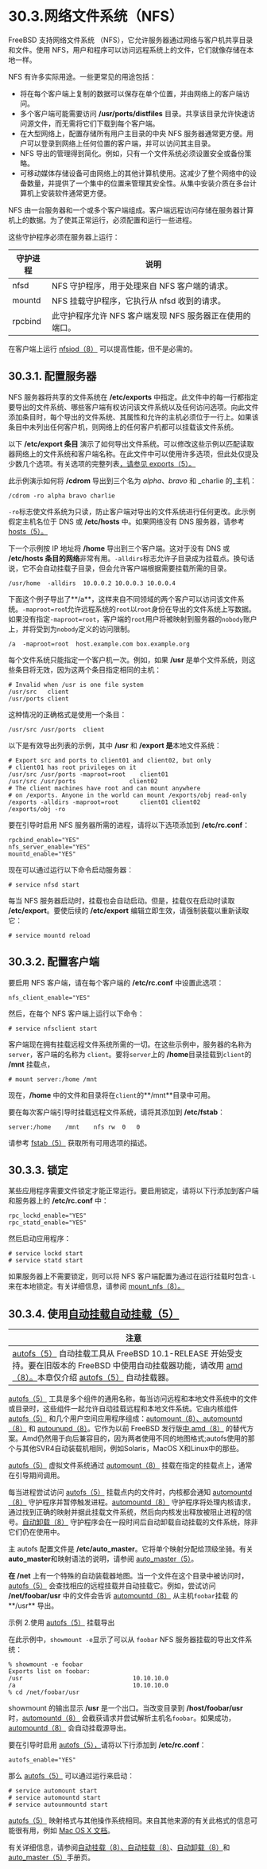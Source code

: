 # 30.3.网络文件系统（NFS）

FreeBSD 支持网络文件系统 （NFS），它允许服务器通过网络与客户机共享目录和文件。使用 NFS，用户和程序可以访问远程系统上的文件，它们就像存储在本地一样。

NFS 有许多实际用途。一些更常见的用途包括：

* 将在每个客户端上复制的数据可以保存在单个位置，并由网络上的客户端访问。
* 多个客户端可能需要访问 **/usr/ports/distfiles** 目录。共享该目录允许快速访问源文件，而无需将它们下载到每个客户端。
* 在大型网络上，配置存储所有用户主目录的中央 NFS 服务器通常更方便。用户可以登录到网络上任何位置的客户端，并可以访问其主目录。
* NFS 导出的管理得到简化。例如，只有一个文件系统必须设置安全或备份策略。
* 可移动媒体存储设备可由网络上的其他计算机使用。这减少了整个网络中的设备数量，并提供了一个集中的位置来管理其安全性。从集中安装介质在多台计算机上安装软件通常更方便。

NFS 由一台服务器和一个或多个客户端组成。客户端远程访问存储在服务器计算机上的数据。为了使其正常运行，必须配置和运行一些进程。

这些守护程序必须在服务器上运行：

| 守护进程   | 说明                                |
| ------- | --------------------------------- |
| nfsd    | NFS 守护程序，用于处理来自 NFS 客户端的请求。      |
| mountd  | NFS 挂载守护程序，它执行从 nfsd 收到的请求。      |
| rpcbind | 此守护程序允许 NFS 客户端发现 NFS 服务器正在使用的端口。|

在客户端上运行 [nfsiod（8）](https://www.freebsd.org/cgi/man.cgi?query=nfsiod\&sektion=8\&format=html) 可以提高性能，但不是必需的。

## 30.3.1. 配置服务器

NFS 服务器将共享的文件系统在 **/etc/exports** 中指定。此文件中的每一行都指定要导出的文件系统、哪些客户端有权访问该文件系统以及任何访问选项。向此文件添加条目时，每个导出的文件系统、其属性和允许的主机必须位于一行上。如果该条目中未列出任何客户机，则网络上的任何客户机都可以挂载该文件系统。

以下 **/etc/export 条目** 演示了如何导出文件系统。可以修改这些示例以匹配读取器网络上的文件系统和客户端名称。在此文件中可以使用许多选项，但此处仅提及少数几个选项。有关选项的完整列表[，请参见 exports（5）。](https://www.freebsd.org/cgi/man.cgi?query=exports\&sektion=5\&format=html)

此示例演示如何将 **/cdrom** 导出到三个名为 _alpha_、_bravo_ 和 _charlie 的_主机：

```
/cdrom -ro alpha bravo charlie
```

`-ro`标志使文件系统为只读，防止客户端对导出的文件系统进行任何更改。此示例假定主机名位于 DNS 或 **/etc/hosts** 中。如果网络没有 DNS 服务器，请参考 [hosts（5）。](https://www.freebsd.org/cgi/man.cgi?query=hosts\&sektion=5\&format=html)

下一个示例按 IP 地址将 **/home** 导出到三个客户端。这对于没有 DNS 或 **/etc/hosts 条目的网络**非常有用。`-alldirs`标志允许子目录成为挂载点。换句话说，它不会自动挂载子目录，但会允许客户端根据需要挂载所需的目录。

```
/usr/home  -alldirs  10.0.0.2 10.0.0.3 10.0.0.4
```

下面这个例子导出了\*\*/a\*\*，这样来自不同领域的两个客户可以访问该文件系统。`-maproot=roo`t允许远程系统的`root`以`root`身份在导出的文件系统上写数据。如果没有指定`-maproot=root`，客户端的`root`用户将被映射到服务器的`nobody`账户上，并将受到为`nobody`定义的访问限制。

```
/a  -maproot=root  host.example.com box.example.org
```

每个文件系统只能指定一个客户机一次。例如，如果 **/usr** 是单个文件系统，则这些条目将无效，因为这两个条目指定相同的主机：

```
# Invalid when /usr is one file system
/usr/src   client
/usr/ports client
```

这种情况的正确格式是使用一个条目：

```
/usr/src /usr/ports  client
```

以下是有效导出列表的示例，其中 **/usr** 和 **/export 是**本地文件系统：

```
# Export src and ports to client01 and client02, but only
# client01 has root privileges on it
/usr/src /usr/ports -maproot=root    client01
/usr/src /usr/ports               client02
# The client machines have root and can mount anywhere
# on /exports. Anyone in the world can mount /exports/obj read-only
/exports -alldirs -maproot=root      client01 client02
/exports/obj -ro
```

要在引导时启用 NFS 服务器所需的进程，请将以下选项添加到 **/etc/rc.conf**：

```
rpcbind_enable="YES"
nfs_server_enable="YES"
mountd_enable="YES"
```

现在可以通过运行以下命令启动服务器：

```
# service nfsd start
```

每当 NFS 服务器启动时，挂载也会自动启动。但是，挂载仅在启动时读取 **/etc/export**。要使后续的 **/etc/export** 编辑立即生效，请强制装载以重新读取它：

```
# service mountd reload
```

## 30.3.2. 配置客户端

要启用 NFS 客户端，请在每个客户端的 **/etc/rc.conf** 中设置此选项：

```
nfs_client_enable="YES"
```

然后，在每个 NFS 客户端上运行以下命令：

```
# service nfsclient start
```

客户端现在拥有挂载远程文件系统所需的一切。在这些示例中，服务器的名称为 `server`，客户端的名称为 `client`。要将`server`上的 **/home**目录挂载到`client`的 **/mnt** 挂载点，

```
# mount server:/home /mnt
```

现在，**/home** 中的文件和目录将在`client`的\*\*/mnt\*\*目录中可用。

要在每次客户端引导时挂载远程文件系统，请将其添加到 **/etc/fstab**：

```
server:/home	/mnt	nfs	rw	0	0
```

请参考 [fstab（5）](https://www.freebsd.org/cgi/man.cgi?query=fstab\&sektion=5\&format=html) 获取所有可用选项的描述。

## 30.3.3. 锁定

某些应用程序需要文件锁定才能正常运行。要启用锁定，请将以下行添加到客户端和服务器上的 **/etc/rc.conf** 中：

```
rpc_lockd_enable="YES"
rpc_statd_enable="YES"
```

然后启动应用程序：

```
# service lockd start
# service statd start
```

如果服务器上不需要锁定，则可以将 NFS 客户端配置为通过在运行挂载时包含`-L`来在本地锁定。有关详细信息，请参阅 [mount\_nfs（8）。](https://www.freebsd.org/cgi/man.cgi?query=mount\_nfs\&sektion=8\&format=html)

## 30.3.4. 使用[自动挂载自动挂载（5）](https://www.freebsd.org/cgi/man.cgi?query=autofs\&sektion=5\&format=html)

| 注意                                                                                                                                                                                                                                                                                                                                         |
| ------------------------------------------------------------------------------------------------------------------------------------------------------------------------------------------------------------------------------------------------------------------------------------------------------------------------------------------ |
| [autofs（5）](https://www.freebsd.org/cgi/man.cgi?query=autofs\&sektion=5\&format=html) 自动挂载工具从 FreeBSD 10.1-RELEASE 开始受支持。要在旧版本的 FreeBSD 中使用自动挂载器功能，请改用 [amd（8）。](https://www.freebsd.org/cgi/man.cgi?query=amd\&sektion=8\&format=html)本章仅介绍 [autofs（5）](https://www.freebsd.org/cgi/man.cgi?query=autofs\&sektion=5\&format=html) 自动挂载器。|

[autofs（5）](https://www.freebsd.org/cgi/man.cgi?query=autofs\&sektion=5\&format=html) 工具是多个组件的通用名称，每当访问远程和本地文件系统中的文件或目录时，这些组件一起允许自动挂载远程和本地文件系统。它由内核组件 [autofs（5）](https://www.freebsd.org/cgi/man.cgi?query=autofs\&sektion=5\&format=html) 和几个用户空间应用程序组成：[automount（8）、](https://www.freebsd.org/cgi/man.cgi?query=automount\&sektion=8\&format=html)[automountd（8）](https://www.freebsd.org/cgi/man.cgi?query=automountd\&sektion=8\&format=html) 和 [autounupd（8）](https://www.freebsd.org/cgi/man.cgi?query=autounmountd\&sektion=8\&format=html)。它作为以前 FreeBSD 发行版[中 amd（8）](https://www.freebsd.org/cgi/man.cgi?query=amd\&sektion=8\&format=html) 的替代方案。Amd仍然用于向后兼容目的，因为两者使用不同的地图格式;autofs使用的那个与其他SVR4自动装载机相同，例如Solaris，MacOS X和Linux中的那些。

[autofs（5）](https://www.freebsd.org/cgi/man.cgi?query=autofs\&sektion=5\&format=html) 虚拟文件系统通过 [automount（8）](https://www.freebsd.org/cgi/man.cgi?query=automount\&sektion=8\&format=html) 挂载在指定的挂载点上，通常在引导期间调用。

每当进程尝试访问 [autofs（5）](https://www.freebsd.org/cgi/man.cgi?query=autofs\&sektion=5\&format=html) 挂载点内的文件时，内核都会通知 [automountd（8）](https://www.freebsd.org/cgi/man.cgi?query=automountd\&sektion=8\&format=html) 守护程序并暂停触发进程。[automountd（8）](https://www.freebsd.org/cgi/man.cgi?query=automountd\&sektion=8\&format=html) 守护程序将处理内核请求，通过找到正确的映射并据此挂载文件系统，然后向内核发出释放被阻止进程的信号。[自动卸载（8）](https://www.freebsd.org/cgi/man.cgi?query=autounmountd\&sektion=8\&format=html) 守护程序会在一段时间后自动卸载自动挂载的文件系统，除非它们仍在使用中。

主 autofs 配置文件是 **/etc/auto\_master**。它将单个映射分配给顶级坐骑。有关**auto\_master**和映射语法的说明，请参阅 [auto\_master（5）](https://www.freebsd.org/cgi/man.cgi?query=auto\_master\&sektion=5\&format=html)。

**在 /net** 上有一个特殊的自动装载器地图。当一个文件在这个目录中被访问时，[autofs（5）](https://www.freebsd.org/cgi/man.cgi?query=autofs\&sektion=5\&format=html) 会查找相应的远程挂载并自动挂载它。例如，尝试访问 **/net/foobar/usr** 中的文件会告诉 [automountd（8）](https://www.freebsd.org/cgi/man.cgi?query=automountd\&sektion=8\&format=html) 从主机`foobar`挂载 的\*\*/usr\*\* 导出。

示例 2.使用 [autofs（5）](https://www.freebsd.org/cgi/man.cgi?query=autofs\&sektion=5\&format=html) 挂载导出

在此示例中，`showmount -e`显示了可以从 `foobar` NFS 服务器挂载的导出文件系统：

```
% showmount -e foobar
Exports list on foobar:
/usr                               10.10.10.0
/a                                 10.10.10.0
% cd /net/foobar/usr
```

showmount 的输出显示 **/usr** 是一个出口。当改变目录到 **/host/foobar/usr** 时，[automountd（8）](https://www.freebsd.org/cgi/man.cgi?query=automountd\&sektion=8\&format=html) 会截获请求并尝试解析主机名`foobar`。如果成功，[automountd（8）](https://www.freebsd.org/cgi/man.cgi?query=automountd\&sektion=8\&format=html) 会自动挂载源导出。

要在引导时启用 [autofs（5），](https://www.freebsd.org/cgi/man.cgi?query=autofs\&sektion=5\&format=html)请将以下行添加到 **/etc/rc.conf**：

```
autofs_enable="YES"
```

那么 [autofs（5）](https://www.freebsd.org/cgi/man.cgi?query=autofs\&sektion=5\&format=html) 可以通过运行来启动：

```
# service automount start
# service automountd start
# service autounmountd start
```

[autofs（5）](https://www.freebsd.org/cgi/man.cgi?query=autofs\&sektion=5\&format=html) 映射格式与其他操作系统相同。来自其他来源的有关此格式的信息可能很有用，例如 [Mac OS X 文档](http://web.archive.org/web/20160813071113/http://images.apple.com/business/docs/Autofs.pdf)。

有关详细信息，请参阅[自动挂载（8）、](https://www.freebsd.org/cgi/man.cgi?query=automount\&sektion=8\&format=html)[自动挂载（8）](https://www.freebsd.org/cgi/man.cgi?query=automountd\&sektion=8\&format=html)、[自动卸载（8）](https://www.freebsd.org/cgi/man.cgi?query=autounmountd\&sektion=8\&format=html)和[auto\_master（5）](https://www.freebsd.org/cgi/man.cgi?query=auto\_master\&sektion=5\&format=html)手册页。

